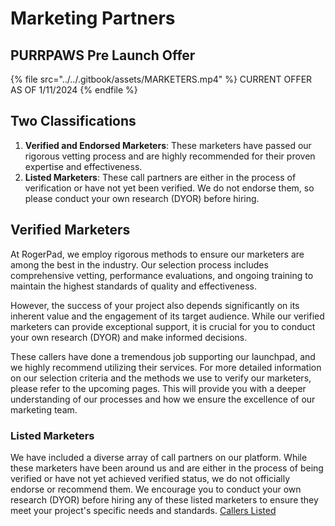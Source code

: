 # Marketing Partners

## PURRPAWS Pre Launch Offer

{% file src="../../.gitbook/assets/MARKETERS.mp4" %}
CURRENT OFFER AS OF 1/11/2024
{% endfile %}

## Two Classifications

1. **Verified and Endorsed Marketers**: These marketers have passed our rigorous vetting process and are highly recommended for their proven expertise and effectiveness.
2. **Listed Marketers**: These call partners are either in the process of verification or have not yet been verified. We do not endorse them, so please conduct your own research (DYOR) before hiring.

## Verified Marketers

At RogerPad, we employ rigorous methods to ensure our marketers are among the best in the industry. Our selection process includes comprehensive vetting, performance evaluations, and ongoing training to maintain the highest standards of quality and effectiveness.

However, the success of your project also depends significantly on its inherent value and the engagement of its target audience. While our verified marketers can provide exceptional support, it is crucial for you to conduct your own research (DYOR) and make informed decisions.

These callers have done a tremendous job supporting our launchpad, and we highly recommend utilizing their services. For more detailed information on our selection criteria and the methods we use to verify our marketers, please refer to the upcoming pages. This will provide you with a deeper understanding of our processes and how we ensure the excellence of our marketing team.



### Listed Marketers



We have included a diverse array of call partners on our platform. While these marketers have been around us and are either in the process of being verified or have not yet achieved verified status, we do not officially endorse or recommend them. We encourage you to conduct your own research (DYOR) before hiring any of these listed marketers to ensure they meet your project's specific needs and standards. [Callers Listed](../listed-marketers.md)
